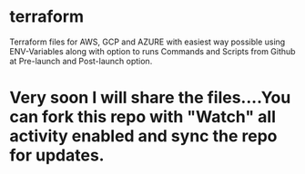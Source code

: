 # terraform
Terraform files for AWS, GCP and AZURE with easiest way possible using ENV-Variables along with option to runs Commands and Scripts from Github at  Pre-launch and Post-launch option.

# Very soon I will share the files....You can fork this repo with "Watch" all activity enabled and sync the repo for updates.
